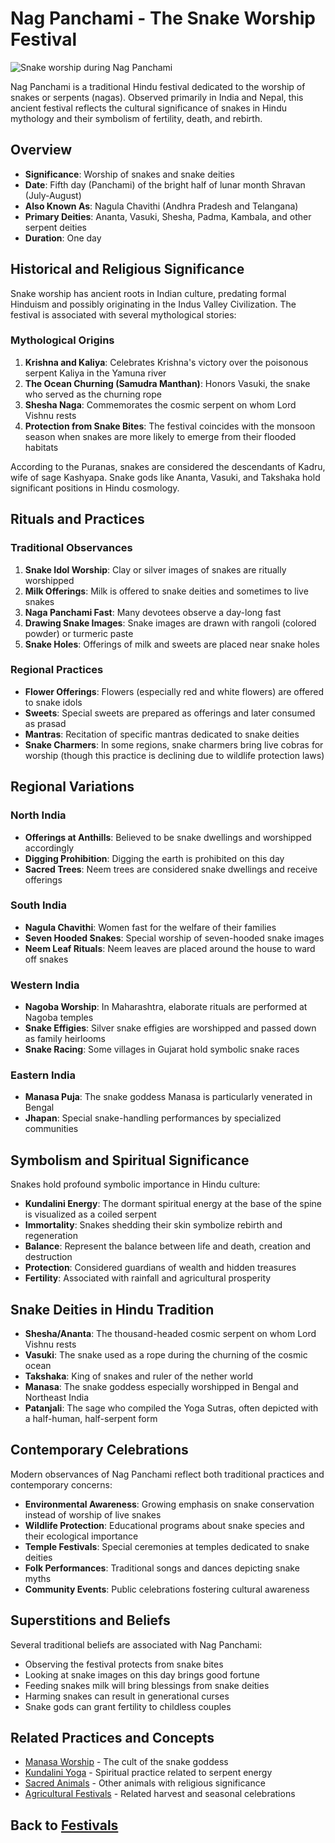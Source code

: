 # Nag Panchami - The Snake Worship Festival

![Snake worship during Nag Panchami](nag_panchami_ritual.jpg)

Nag Panchami is a traditional Hindu festival dedicated to the worship of snakes or serpents (nagas). Observed primarily in India and Nepal, this ancient festival reflects the cultural significance of snakes in Hindu mythology and their symbolism of fertility, death, and rebirth.

## Overview

- **Significance**: Worship of snakes and snake deities
- **Date**: Fifth day (Panchami) of the bright half of lunar month Shravan (July-August)
- **Also Known As**: Nagula Chavithi (Andhra Pradesh and Telangana)
- **Primary Deities**: Ananta, Vasuki, Shesha, Padma, Kambala, and other serpent deities
- **Duration**: One day

## Historical and Religious Significance

Snake worship has ancient roots in Indian culture, predating formal Hinduism and possibly originating in the Indus Valley Civilization. The festival is associated with several mythological stories:

### Mythological Origins

1. **Krishna and Kaliya**: Celebrates Krishna's victory over the poisonous serpent Kaliya in the Yamuna river
2. **The Ocean Churning (Samudra Manthan)**: Honors Vasuki, the snake who served as the churning rope
3. **Shesha Naga**: Commemorates the cosmic serpent on whom Lord Vishnu rests
4. **Protection from Snake Bites**: The festival coincides with the monsoon season when snakes are more likely to emerge from their flooded habitats

According to the Puranas, snakes are considered the descendants of Kadru, wife of sage Kashyapa. Snake gods like Ananta, Vasuki, and Takshaka hold significant positions in Hindu cosmology.

## Rituals and Practices

### Traditional Observances

1. **Snake Idol Worship**: Clay or silver images of snakes are ritually worshipped
2. **Milk Offerings**: Milk is offered to snake deities and sometimes to live snakes
3. **Naga Panchami Fast**: Many devotees observe a day-long fast
4. **Drawing Snake Images**: Snake images are drawn with rangoli (colored powder) or turmeric paste
5. **Snake Holes**: Offerings of milk and sweets are placed near snake holes

### Regional Practices

- **Flower Offerings**: Flowers (especially red and white flowers) are offered to snake idols
- **Sweets**: Special sweets are prepared as offerings and later consumed as prasad
- **Mantras**: Recitation of specific mantras dedicated to snake deities
- **Snake Charmers**: In some regions, snake charmers bring live cobras for worship (though this practice is declining due to wildlife protection laws)

## Regional Variations

### North India
- **Offerings at Anthills**: Believed to be snake dwellings and worshipped accordingly
- **Digging Prohibition**: Digging the earth is prohibited on this day
- **Sacred Trees**: Neem trees are considered snake dwellings and receive offerings

### South India
- **Nagula Chavithi**: Women fast for the welfare of their families
- **Seven Hooded Snakes**: Special worship of seven-hooded snake images
- **Neem Leaf Rituals**: Neem leaves are placed around the house to ward off snakes

### Western India
- **Nagoba Worship**: In Maharashtra, elaborate rituals are performed at Nagoba temples
- **Snake Effigies**: Silver snake effigies are worshipped and passed down as family heirlooms
- **Snake Racing**: Some villages in Gujarat hold symbolic snake races

### Eastern India
- **Manasa Puja**: The snake goddess Manasa is particularly venerated in Bengal
- **Jhapan**: Special snake-handling performances by specialized communities

## Symbolism and Spiritual Significance

Snakes hold profound symbolic importance in Hindu culture:

- **Kundalini Energy**: The dormant spiritual energy at the base of the spine is visualized as a coiled serpent
- **Immortality**: Snakes shedding their skin symbolize rebirth and regeneration
- **Balance**: Represent the balance between life and death, creation and destruction
- **Protection**: Considered guardians of wealth and hidden treasures
- **Fertility**: Associated with rainfall and agricultural prosperity

## Snake Deities in Hindu Tradition

- **Shesha/Ananta**: The thousand-headed cosmic serpent on whom Lord Vishnu rests
- **Vasuki**: The snake used as a rope during the churning of the cosmic ocean
- **Takshaka**: King of snakes and ruler of the nether world
- **Manasa**: The snake goddess especially worshipped in Bengal and Northeast India
- **Patanjali**: The sage who compiled the Yoga Sutras, often depicted with a half-human, half-serpent form

## Contemporary Celebrations

Modern observances of Nag Panchami reflect both traditional practices and contemporary concerns:

- **Environmental Awareness**: Growing emphasis on snake conservation instead of worship of live snakes
- **Wildlife Protection**: Educational programs about snake species and their ecological importance
- **Temple Festivals**: Special ceremonies at temples dedicated to snake deities
- **Folk Performances**: Traditional songs and dances depicting snake myths
- **Community Events**: Public celebrations fostering cultural awareness

## Superstitions and Beliefs

Several traditional beliefs are associated with Nag Panchami:

- Observing the festival protects from snake bites
- Looking at snake images on this day brings good fortune
- Feeding snakes milk will bring blessings from snake deities
- Harming snakes can result in generational curses
- Snake gods can grant fertility to childless couples

## Related Practices and Concepts

- [Manasa Worship](./goddess_worship.md) - The cult of the snake goddess
- [Kundalini Yoga](./kundalini.md) - Spiritual practice related to serpent energy
- [Sacred Animals](./sacred_animals.md) - Other animals with religious significance
- [Agricultural Festivals](./agricultural_festivals.md) - Related harvest and seasonal celebrations

## Back to [Festivals](./festivals.md)
